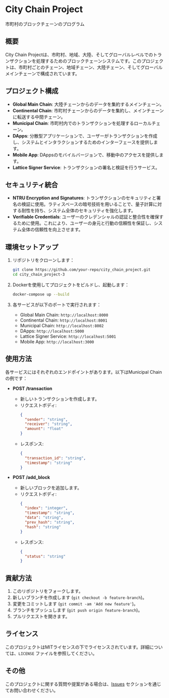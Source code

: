# City Chain Project

市町村のブロックチェーンのプログラム

## 概要
City Chain Projectは、市町村、地域、大陸、そしてグローバルレベルでのトランザクションを処理するためのブロックチェーンシステムです。このプロジェクトは、市町村ごとのチェーン、地域チェーン、大陸チェーン、そしてグローバルメインチェーンで構成されています。

## プロジェクト構成
- **Global Main Chain**: 大陸チェーンからのデータを集約するメインチェーン。
- **Continental Chain**: 市町村チェーンからのデータを集約し、メインチェーンに転送する中間チェーン。
- **Municipal Chain**: 市町村内でのトランザクションを処理するローカルチェーン。
- **DApps**: 分散型アプリケーションで、ユーザーがトランザクションを作成し、システムとインタラクションするためのインターフェースを提供します。
- **Mobile App**: DAppsのモバイルバージョンで、移動中のアクセスを提供します。
- **Lattice Signer Service**: トランザクションの署名と検証を行うサービス。

## セキュリティ統合
- **NTRU Encryption and Signatures**: トランザクションのセキュリティと署名の検証に使用。ラティスベースの暗号技術を用いることで、量子計算に対する耐性を持ち、システム全体のセキュリティを強化します。
- **Verifiable Credentials**: ユーザーのクレデンシャルの認証と整合性を確保するために使用。これにより、ユーザーの身元と行動の信頼性を保証し、システム全体の信頼性を向上させます。

## 環境セットアップ
1. リポジトリをクローンします：
    ```bash
    git clone https://github.com/your-repo/city_chain_project.git
    cd city_chain_project-3
    ```

2. Dockerを使用してプロジェクトをビルドし、起動します：
    ```bash
    docker-compose up --build
    ```

3. 各サービスが以下のポートで実行されます：
    - Global Main Chain: `http://localhost:8000`
    - Continental Chain: `http://localhost:8001`
    - Municipal Chain: `http://localhost:8002`
    - DApps: `http://localhost:5000`
    - Lattice Signer Service: `http://localhost:5001`
    - Mobile App: `http://localhost:3000`

## 使用方法
各サービスにはそれぞれのエンドポイントがあります。以下はMunicipal Chainの例です：

- **POST /transaction**
  - 新しいトランザクションを作成します。
  - リクエストボディ:
    ```json
    {
      "sender": "string",
      "receiver": "string",
      "amount": "float"
    }
    ```
  - レスポンス:
    ```json
    {
      "transaction_id": "string",
      "timestamp": "string"
    }
    ```

- **POST /add_block**
  - 新しいブロックを追加します。
  - リクエストボディ:
    ```json
    {
      "index": "integer",
      "timestamp": "string",
      "data": "string",
      "prev_hash": "string",
      "hash": "string"
    }
    ```
  - レスポンス:
    ```json
    {
      "status": "string"
    }
    ```

## 貢献方法
1. このリポジトリをフォークします。
2. 新しいブランチを作成します (`git checkout -b feature-branch`)。
3. 変更をコミットします (`git commit -am 'Add new feature'`)。
4. ブランチをプッシュします (`git push origin feature-branch`)。
5. プルリクエストを開きます。

## ライセンス
このプロジェクトはMITライセンスの下でライセンスされています。詳細については、`LICENSE` ファイルを参照してください。

## その他
このプロジェクトに関する質問や提案がある場合は、[Issues](https://github.com/SatoshiNakamoto1024/city_chain_project/issues) セクションを通じてお問い合わせください。
